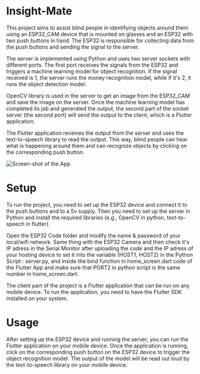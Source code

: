 # Insight-Mate

This project aims to assist blind people in identifying objects around them using an ESP32_CAM device that is mounted on glasses and an ESP32 with two push buttons in hand. The ESP32 is responsible for collecting data from the push buttons and sending the signal to the server.

The server is implemented using Python and uses two server sockets with different ports. The first port receives the signals from the ESP32 and triggers a machine learning model for object recognition. If the signal received is 1, the server runs the money recognition model, while if it's 2, it runs the object detection model.

OpenCV library is used in the server to get an image from the ESP32_CAM and save the image on the server. Once the machine learning model has completed its job and generated the output, the second part of the socket server (the second port) will send the output to the client, which is a Flutter application.

The Flutter application receives the output from the server and uses the text-to-speech library to read the output. This way, blind people can hear what is happening around them and can recognize objects by clicking on the corresponding push button.
 
 ![Screen-shot of the App](https://imgur.com/a/iEXlOIP)

# Setup

To run the project, you need to set up the ESP32 device and connect it to the push buttons and to a 5v supply. Then you need to set up the server in Python and install the required libraries (e.g., OpenCV in python, text-to-speech in flutter).

Open the ESP32 Code folder and modify the name & password of your local/wifi network. Same thing with the ESP32 Camera and then check it's IP adress in the Serial Monitor after uploading the code and the IP adress of your hosting device to set it into the variable (HOST1, HOST2) in the Python Script : server.py, and inside the bind function in home_screen.dart code of the Flutter App and make sure that PORT2 in python script is the same number in home_screen.dart.

The client part of the project is a Flutter application that can be run on any mobile device. To run the application, you need to have the Flutter SDK installed on your system.

# Usage

After setting up the ESP32 device and running the server, you can run the Flutter application on your mobile device. Once the application is running, click on the corresponding push button on the ESP32 device to trigger the object recognition model. The output of the model will be read out loud by the text-to-speech library on your mobile device.
